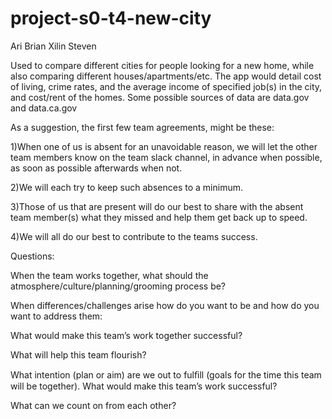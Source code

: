 # project-s0-t4-new-city

Ari	Brian	Xilin	Steven

Used to compare different cities for people looking for a new home, while also comparing different houses/apartments/etc. The app would detail cost of living, crime rates, and the average income of specified job(s) in the city, and cost/rent of the homes.
Some possible sources of data are data.gov and data.ca.gov

As a suggestion, the first few team agreements, might be these:

1)When one of us is absent for an unavoidable reason, we will let the other team members know on the team slack channel, in advance when possible, as soon as possible afterwards when not.

2)We will each try to keep such absences to a minimum.

3)Those of us that are present will do our best to share with the absent team member(s) what they missed and help them get back up to speed.

4)We will all do our best to contribute to the teams success.

Questions:

When the team works together, what should the atmosphere/culture/planning/grooming process be?

When differences/challenges arise how do you want to be and how do you want to address them:

What would make this team’s work together successful?

What will help this team flourish?

What intention (plan or aim) are we out to fulﬁll (goals for the time this team will be together). What would make this team’s work successful?

What can we count on from each other?
